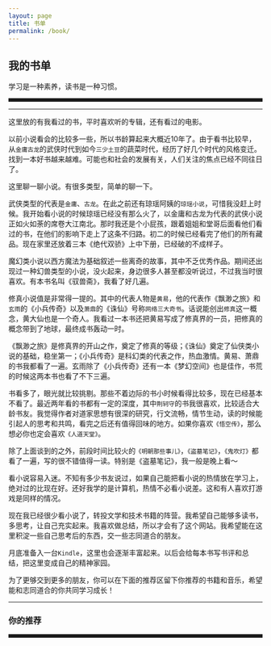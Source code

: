 ```yaml
---
layout: page
title: 书单
permalink: /book/
---
```

<style>
.book:visited {
    color: #000;
}
#back-top{
    display:none;
}
td{
padding-left: 30px;
padding-right: 25px;
padding-top:30px;
vertical-align: bottom;
text-align:left;
}
table{
    margin-left: auto;
    margin-right: auto;
    width: 100%;
}
</style>
<h2>我的书单</h2>
<span>学习是一种素养，读书是一种习惯。</span>　　

<hr style="border:solid; ">
 
 <div class="book-list">
 <script type="text/javascript" src="http://www.douban.com/service/badge/kehr/?selection=latest&amp;picsize=medium&amp;show=collection&amp;n=20&amp;cat=drama%7Cmovie%7Cbook%7Cmusic&amp;columns=6"></script>
 </div>
 <hr>

这里放的有我看过的书，平时喜欢听的专辑，还有看过的电影。

以前小说看会的比较多一些，所以书龄算起来大概近10年了。由于看书比较早，从`金庸古龙`的武侠时代到如今`三少土豆`的蔬菜时代，经历了好几个时代的风格变迁。找到一本好书越来越难。可能也和社会的发展有关，人们关注的焦点已经不同往日了。

这里聊一聊小说。有很多类型，简单的聊一下。

武侠类型的代表是`金庸`、`古龙`。在此之前还有琼瑶阿姨的`琼瑶小说`，可惜我没赶上时候。我开始看小说的时候琼瑶已经没有那么火了，以金庸和古龙为代表的武侠小说正如火如荼的席卷大江南北。那时我还是个小屁孩，跟着姐姐和堂哥后面看他们看过的书，在他们的影响下走上了这条不归路。初二的时候已经看完了他们的所有藏品。现在家里还放着三本《绝代双骄》上中下册，已经破的不成样子。

魔幻类小说以西方魔法为基础叙述一些离奇的故事，其中不乏优秀作品。期间还出现过一种幻兽类型的小说，没火起来，身边很多人甚至都没听说过，不过我当时很喜欢。有本书名叫《驭兽斋》，我看了好几遍。

修真小说值是非常得一提的。其中的代表人物是`黄易`，他的代表作《飘渺之旅》和`玄雨`的《小兵传奇》以及`萧鼎`的《诛仙》号称`网络三大奇书`。话说能创出`修真`这一概念，黄大仙也是一个奇人。我看过一本书还把黄易写成了修真界的一员，把修真的概念带到了地球，最终成书轰动一时。

《飘渺之旅》是修真界的开山之作，奠定了修真的等级；《诛仙》奠定了仙侠类小说的基础，稳坐第一；《小兵传奇》是科幻类的代表之作，热血激情。黄易、萧鼎的书我都看了一遍。玄雨除了《小兵传奇》还有一本《梦幻空间》也是佳作，书荒的时候这两本书也看了不下三遍。

书看多了，眼光就比较挑剔。那些不着边际的书小时候看得比较多，现在已经基本不看了。最近两年看的书都有一定的深度，其中`荆轲守`的书我很喜欢，比较适合大龄书友。我觉得作者对道家思想有很深的研究，行文流畅，情节生动，读的时候能引起人的思考和共鸣，看完之后还有值得回味的地方。如果你喜欢`《悟空传》`，那么想必你也定会喜欢`《人道天堂》`。

除了上面谈到的之外，前段时间比较火的`《明朝那些事儿》`，`《盗墓笔记》`，`《鬼吹灯》`都看了一遍，写的很不错值得一读。特别是《盗墓笔记》，我一般是晚上看～

看小说容易入迷。不知有多少书友说过，如果自己能把看小说的热情放在学习上，绝对过的比现在好。还好我学的是计算机，热情不必看小说差。这和有人喜欢打游戏是同样的情况。

现在我已经很少看小说了，转投文学和技术书籍的阵营。我希望自己能够多读书，多思考，让自己充实起来。我喜欢做总结，所以才会有了这个网站。我希望能在这里积淀一些自己思考后的东西，交一些志同道合的朋友。

月底准备入一台`Kindle`，这里也会逐渐丰富起来。以后会给每本书写书评和总结，把这里变成自己的精神家园。

为了更够交到更多的朋友，你可以在下面的推荐区留下你推荐的书籍和音乐，希望能和志同道合的你共同学习成长！

<hr>
<h3>你的推荐</h3>
<hr style="border:solid; ">
 <wb:comments url="auto" border="y" fontsize="12" width="auto" appkey="3381264472" ralateuid="2612683225" ></wb:comments>
